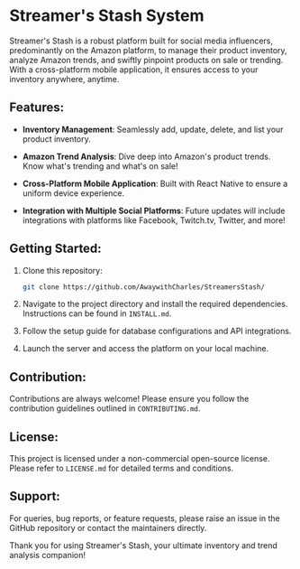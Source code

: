 # Streamer's Stash System

Streamer's Stash is a robust platform built for social media influencers, predominantly on the Amazon platform, to manage their product inventory, analyze Amazon trends, and swiftly pinpoint products on sale or trending. With a cross-platform mobile application, it ensures access to your inventory anywhere, anytime.

## Features:

- **Inventory Management**: Seamlessly add, update, delete, and list your product inventory.
  
- **Amazon Trend Analysis**: Dive deep into Amazon's product trends. Know what's trending and what's on sale!

- **Cross-Platform Mobile Application**: Built with React Native to ensure a uniform device experience.

- **Integration with Multiple Social Platforms**: Future updates will include integrations with platforms like Facebook, Twitch.tv, Twitter, and more!

## Getting Started:

1. Clone this repository:
    ```bash
    git clone https://github.com/AwaywithCharles/StreamersStash/
    ```

2. Navigate to the project directory and install the required dependencies. Instructions can be found in `INSTALL.md`.

3. Follow the setup guide for database configurations and API integrations.

4. Launch the server and access the platform on your local machine.

## Contribution:

Contributions are always welcome! Please ensure you follow the contribution guidelines outlined in `CONTRIBUTING.md`.

## License:

This project is licensed under a non-commercial open-source license. Please refer to `LICENSE.md` for detailed terms and conditions.

## Support:

For queries, bug reports, or feature requests, please raise an issue in the GitHub repository or contact the maintainers directly.

Thank you for using Streamer's Stash, your ultimate inventory and trend analysis companion!
